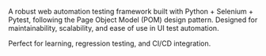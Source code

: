 A robust web automation testing framework built with Python + Selenium + Pytest, following the Page Object Model (POM) design pattern. Designed for maintainability, scalability, and ease of use in UI test automation.

Perfect for learning, regression testing, and CI/CD integration.
